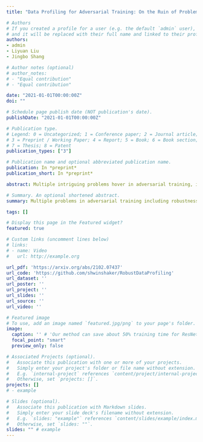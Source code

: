 ```yaml
---
title: "Data Profiling for Adversarial Training: On the Ruin of Problematic Data"

# Authors
# If you created a profile for a user (e.g. the default `admin` user), write the username (folder name) here 
# and it will be replaced with their full name and linked to their profile.
authors:
- admin
- Liyuan Liu
- Jingbo Shang

# Author notes (optional)
# author_notes:
# - "Equal contribution"
# - "Equal contribution"

date: "2021-01-01T00:00:00Z"
doi: ""

# Schedule page publish date (NOT publication's date).
publishDate: "2021-01-01T00:00:00Z"

# Publication type.
# Legend: 0 = Uncategorized; 1 = Conference paper; 2 = Journal article;
# 3 = Preprint / Working Paper; 4 = Report; 5 = Book; 6 = Book section;
# 7 = Thesis; 8 = Patent
publication_types: ["3"]

# Publication name and optional abbreviated publication name.
publication: In *preprint*
publication_short: In *preprint*

abstract: Multiple intriguing problems hover in adversarial training, including robustness-accuracy trade-off, robust overfitting, and gradient masking, posing great challenges to both reliable evaluation and practical deployment. Here, we show that these problems share one common cause -- low quality samples in the dataset. We first identify an intrinsic property of the data called problematic score and then design controlled experiments to investigate its connections with these problems. Specifically, we find that when problematic data is removed, robust overfitting and gradient masking can be largely alleviated; and robustness-accuracy trade-off is more prominent for a dataset containing highly problematic data. These observations not only verify our intuition about data quality but also open new opportunities to advance adversarial training. Remarkably, simply removing problematic data from adversarial training, while making the training set smaller, yields better robustness consistently with different adversary settings, training methods, and neural architectures.

# Summary. An optional shortened abstract.
summary: Multiple problems in adversarial training including robustness-accuracy trade-off, robust overfitting, and gradient masking share one commnon cause -- low quality samples in the dataset.

tags: []

# Display this page in the Featured widget?
featured: true

# Custom links (uncomment lines below)
# links:
# - name: Video
#   url: http://example.org

url_pdf: 'https://arxiv.org/abs/2102.07437'
url_code: 'https://github.com/shwinshaker/RobustDataProfiling'
url_dataset: ''
url_poster: ''
url_project: ''
url_slides: ''
url_source: ''
url_video: ''

# Featured image
# To use, add an image named `featured.jpg/png` to your page's folder. 
image:
  caption: '' # 'Our method can save about 50% training time for ResNet.'
  focal_point: "smart"
  preview_only: false

# Associated Projects (optional).
#   Associate this publication with one or more of your projects.
#   Simply enter your project's folder or file name without extension.
#   E.g. `internal-project` references `content/project/internal-project/index.md`.
#   Otherwise, set `projects: []`.
projects: []
# - example

# Slides (optional).
#   Associate this publication with Markdown slides.
#   Simply enter your slide deck's filename without extension.
#   E.g. `slides: "example"` references `content/slides/example/index.md`.
#   Otherwise, set `slides: ""`.
slides: "" # example
---
```


<!--
{{% callout note %}}
Click the *Cite* button above to demo the feature to enable visitors to import publication metadata into their reference management software.
{{% /callout %}}

{{% callout note %}}
Create your slides in Markdown - click the *Slides* button to check out the example.
{{% /callout %}}
-->

<!--
Supplementary notes can be added here, including [code, math, and images](https://wowchemy.com/docs/writing-markdown-latex/).
-->
